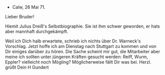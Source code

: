 + Calw, 26 Mai 71.

Lieber Bruder!

Hiemit Julius Dreiß's Selbstbiographie. Sie ist ihm schwer geworden, er hats aber mannhaft durchgekämpft.

Weil ich Dich halb erwartete, schrieb ich nichts über Dr. Warneck's Vorschlag. Jetzt hoffe ich am Dienstag nach Stuttgart zu kommen und von Dir einiges darüber zu hören. Die Sache scheint mir gut, die Mitarbeiter aber meine ich sollten unter jüngeren Kräften gesucht werden: Reiff, Wurm, Eppler? vielleicht noch Mögling? Möglicherweise fällt Dir was bei. 
 Herzl. grüßt
 Dein
 H Gundert

